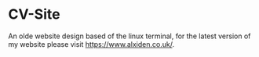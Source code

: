 # CV-Site
An olde website design based of the linux terminal, for the latest version of my website please visit https://www.alxiden.co.uk/.
